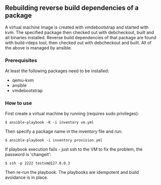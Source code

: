 ## Rebuilding reverse build dependencies of a package

A virtual machine image is created with vmdebootstrap and started with kvm.
The specified package then checked out with debcheckout, built and all binaries
installed.
Reverse build dependencies of that package are found with build-rdeps tool,
then checked out with debcheckout and built.
All of the above is managed by ansible.

### Prerequisites

At least the following packages need to be installed:
 * qemu-kvm
 * ansible
 * vmdebootstrap

### How to use

First create a virtual machine by running (requires sudo privileges):

    $ ansible-playbook -K -i inventory vm.yml

Then specify a package name in the inventory file and run:

    $ ansible-playbook -i inventory provision.yml

If playbook execution fails - just ssh to the VM to fix the problem, the password
is 'changeit':

    $ ssh -p 2222 testvm@127.0.0.3
Then re-run the playbook. The playbooks are idempotent and build avoidance is in
place.

